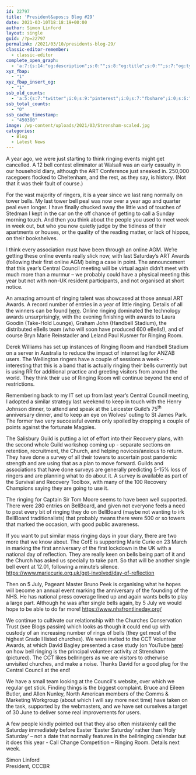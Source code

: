 ```yaml
---
id: 22797
title: 'President&apos;s Blog #29'
date: 2021-03-10T18:18:19+00:00
author: Simon Linford
layout: single
guid: /?p=22797
permalink: /2021/03/10/presidents-blog-29/
classic-editor-remember:
  - classic-editor
complete_open_graph:
  - 'a:7:{s:14:"og:description";s:0:"";s:8:"og:title";s:0:"";s:7:"og:type";s:0:"";s:12:"twitter:card";s:7:"summary";s:15:"twitter:creator";s:0:"";s:19:"twitter:description";s:0:"";s:8:"og:image";s:5:"22800";}'
xyz_fbap:
  - "1"
xyz_fbap_insert_og:
  - "1"
ssb_old_counts:
  - 'a:5:{s:7:"twitter";i:0;s:9:"pinterest";i:0;s:7:"fbshare";i:0;s:6:"reddit";i:0;s:6:"tumblr";N;}'
ssb_total_counts:
  - "0"
ssb_cache_timestamp:
  - "450380"
image: /wp-content/uploads/2021/03/Strensham-scaled.jpg
categories:
  - Blog
  - Latest News
---
```

A year ago, we were just starting to think ringing events might get cancelled. A 12 bell contest eliminator at Walsall was an early casualty in our household diary, although the ART Conference just sneaked in. 250,000 racegoers flocked to Cheltenham, and the rest, as they say, is history. (Not that it was their fault of course.)

For the vast majority of ringers, it is a year since we last rang normally on tower bells. My last tower bell peal was now over a year ago and quarter peal even longer. I have finally chucked away the little wad of touches of Stedman I kept in the car on the off chance of getting to call a Sunday morning touch. And then you think about the people you used to meet week in week out, but who you now quietly judge by the tidiness of their apartments or houses, or the quality of the reading matter, or lack of hippos, on their bookshelves.

I think every association must have been through an online AGM. We’re getting these online events really slick now, with last Saturday’s ART Awards (following their first online AGM) being a case in point. The announcement that this year’s Central Council meeting will be virtual again didn’t meet with much more than a murmur – we probably could have a physical meeting this year but not with non-UK resident participants, and not organised at short notice.

An amazing amount of ringing talent was showcased at those annual ART Awards. A record number of entries in a year of little ringing. Details of all the winners can be found <a href="https://ringingteachers.org/recognition/awards" target="_blank" rel="noopener">here</a>. Online ringing dominated the technology awards unsurprisingly, with the evening finishing with awards to Laura Goodin (Take-Hold Lounge), Graham John (Handbell Stadium), the distributed eBells team (who will soon have produced 600 eBells!), and of course Bryn Marie Reinstadler and Leland Paul Kusmer for Ringing Room.

Derek Williams has set up instances of Ringing Room and Handbell Stadium on a server in Australia to reduce the impact of internet lag for ANZAB users. The Wellington ringers have a couple of sessions a week – interesting that this is a band that is actually ringing their bells currently but is using RR for additional practice and greeting visitors from around the world. They think their use of Ringing Room will continue beyond the end of restrictions.

Remembering back to my IT set up from last year’s Central Council meeting, I adopted a similar strategy last weekend to keep in touch with the Henry Johnson dinner, to attend and speak at the Leicester Guild’s 75<sup>th</sup> anniversary dinner, and to keep an eye on Wolves’ outing to St James Park. The former two very successful events only spoiled by dropping a couple of points against the fortunate Magpies.

The Salisbury Guild is putting a lot of effort into their Recovery plans, with the second whole Guild workshop coming up - separate sections on retention, recruitment, the Church, and helping novices/anxious to return. They have done a survey of all their towers to ascertain post pandemic strength and are using that as a plan to move forward. Guilds and associations that have done surveys are generally predicting 5-15% loss of ringers and are planning what to do about it. A survey is available as part of the Survival and Recovery Toolbox, with many of the 100 Recovery Champions saying they are going to use it.

The ringing for Captain Sir Tom Moore seems to have been well supported. There were 280 entries on BellBoard, and given not everyone feels a need to post every bit of ringing they do on BellBoard (maybe not wanting to irk BellBoard traditionalists) that probably means there were 500 or so towers that marked the occasion, with good public awareness.

If you want to put similar mass ringing days in your diary, there are two more that we know about. The CofE is supporting Marie Curie on 23 March in marking the first anniversary of the first lockdown in the UK with a national day of reflection. They are really keen on bells being part of it and the Church has asked us specially to take part. So that will be another single bell event at 12.01, following a minute’s silence. <a href="https://www.mariecurie.org.uk/get-involved/day-of-reflection" target="_blank" rel="noopener">https://www.mariecurie.org.uk/get-involved/day-of-reflection</a>

Then on 5 July, Pageant Master Bruno Peek is organising what he hopes will become an annual event marking the anniversary of the founding of the NHS. He has national press coverage lined up and again wants bells to play a large part. Although he was after single bells again, by 5 July we would hope to be able to do far more! <a href="https://www.nhsfrontlineday.org/" target="_blank" rel="noopener">https://www.nhsfrontlineday.org/</a>

We continue to cultivate our relationship with the Churches Conservation Trust (see Blogs passim) which looks as though it could end up with custody of an increasing number of rings of bells (they get most of the highest Grade I listed churches). We were invited to the CCT Volunteer Awards, at which David Bagley presented a case study (on YouTube <a href="https://www.youtube.com/watch?v=p6dWyB9-Gag" target="_blank" rel="noopener">here</a>) on how bell ringing is the principal volunteer activity at Strensham (pictured). The CCT likes bellringers as we are visitors to otherwise unvisited churches, and make a noise. Thanks David for a good plug for the Central Council at the end!

We have a small team looking at the Council&apos;s website, over which we regular get stick. Finding things is the biggest complaint. Bruce and Eileen Butler, and Allen Nunley, North American members of the Comms & Marketing Workgroup (about which I will say more next time) have taken on the task, supported by the webmasters, and we have set ourselves a target of 30 June to deliver some real improvements for users.

A few people kindly pointed out that they also often mistakenly call the Saturday immediately before Easter ‘Easter Saturday’ rather than ‘Holy Saturday’ – not a date that normally features in the bellringing calendar but it does this year - Call Change Competition – Ringing Room. Details next week.

Simon Linford  
President, CCCBR

&nbsp;
